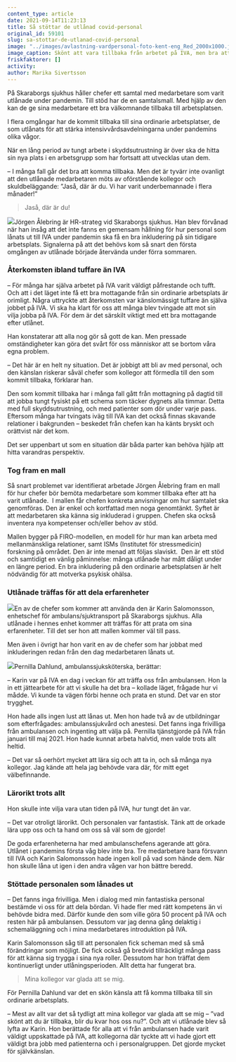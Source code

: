 ```yaml
---
content_type: article
date: 2021-09-14T11:23:13
title: Så stöttar de utlånad covid-personal
original_id: 59101
slug: sa-stottar-de-utlanad-covid-personal
image: "../images/avlastning-vardpersonal-foto-kent-eng_Red_2000x1000.jpg"
image_caption: Skönt att vara tillbaka från arbetet på IVA, men bra att få stöd för att komma in i gruppen igen. Ambulansenhetens chef Karin Salomonsson har stöttat utlånade ambulanssjuksköterskan Pernilla Lundahl.
friskfaktorer: []
activity:
author: Marika Sivertsson
---
```


På Skaraborgs sjukhus håller chefer ett samtal med medarbetare som varit utlånade under pandemin. Till stöd har de en samtalsmall. Med hjälp av den kan de ge sina medarbetare ett bra välkomnande tillbaka till arbetsplatsen.

I flera omgångar har de kommit tillbaka till sina ordinarie arbetsplatser, de som utlånats för att stärka intensivvårdsavdelningarna under pandemins olika vågor.

När en lång period av tungt arbete i skyddsutrustning är över ska de hitta sin nya plats i en arbetsgrupp som har fortsatt att utvecklas utan dem.

­– I många fall går det bra att komma tillbaka. Men det är tyvärr inte ovanligt att den utlånade medarbetaren möts av oförstående kollegor och skuldbeläggande: ”Jaså, där är du. Vi har varit underbemannade i flera månader!”

> Jaså, där är du!

[![](https://www.suntarbetsliv.se/wp-content/uploads/2021/09/jorgen-alebring2_Red_200x220.jpg)](https://www.suntarbetsliv.se/wp-content/uploads/2021/09/jorgen-alebring2_Red_200x220.jpg)Jörgen Ålebring är HR-strateg vid Skaraborgs sjukhus. Han blev förvånad när han insåg att det inte fanns en gemensam hållning för hur personal som lånats ut till IVA under pandemin ska få en bra inkludering på sin tidigare arbetsplats. Signalerna på att det behövs kom så snart den första omgången av utlånade började återvända under förra sommaren.

### Återkomsten ibland tuffare än IVA

– För många har själva arbetet på IVA varit väldigt påfrestande och tufft. Och att i det läget inte få ett bra mottagande från sin ordinarie arbetsplats är orimligt. Några uttryckte att återkomsten var känslomässigt tuffare än själva jobbet på IVA. Vi ska ha klart för oss att många blev tvingade att mot sin vilja jobba på IVA. För dem är det särskilt viktigt med ett bra mottagande efter utlånet.

Han konstaterar att alla nog gör så gott de kan. Men pressade omständigheter kan göra det svårt för oss människor att se bortom våra egna problem.

– Det här är en helt ny situation. Det är jobbigt att bli av med personal, och den känslan riskerar såväl chefer som kollegor att förmedla till den som kommit tillbaka, förklarar han.

Den som kommit tillbaka har i många fall gått från mottagning på dagtid till att jobba tungt fysiskt på ett schema som täcker dygnets alla timmar. Detta med full skyddsutrustning, och med patienter som dör under varje pass. Eftersom många har tvingats iväg till IVA kan det också finnas skavande relationer i bakgrunden – beskedet från chefen kan ha känts bryskt och orättvist när det kom.

Det ser uppenbart ut som en situation där båda parter kan behöva hjälp att hitta varandras perspektiv.

### Tog fram en mall

Så snart problemet var identifierat arbetade Jörgen Ålebring fram en mall för hur chefer bör bemöta medarbetare som kommer tillbaka efter att ha varit utlånade.  I mallen får chefen konkreta anvisningar om hur samtalet ska genomföras. Den är enkel och kortfattad men noga genomtänkt. Syftet är att medarbetaren ska känna sig inkluderad i gruppen. Chefen ska också inventera nya kompetenser och/eller behov av stöd.

Mallen bygger på FIRO-modellen, en modell för hur man kan arbeta med mellanmänskliga relationer, samt ISMs (Institutet för stressmedicin) forskning på området. Den är inte menad att följas slaviskt.  Den är ett stöd och samtidigt en vänlig påminnelse: många utlånade har mått dåligt under en längre period. En bra inkludering på den ordinarie arbetsplatsen är helt nödvändig för att motverka psykisk ohälsa.

### Utlånade träffas för att dela erfarenheter

[![](https://www.suntarbetsliv.se/wp-content/uploads/2021/09/Eng_Foto_4KE4796_Red_200x220.jpg)](https://www.suntarbetsliv.se/wp-content/uploads/2021/09/Eng_Foto_4KE4796_Red_200x220.jpg)En av de chefer som kommer att använda den är Karin Salomonsson, enhetschef för ambulans/sjuktransport på Skaraborgs sjukhus. Alla utlånade i hennes enhet kommer att träffas för att prata om sina erfarenheter. Till det ser hon att mallen kommer väl till pass.

Men även i övrigt har hon varit en av de chefer som har jobbat med inkluderingen redan från den dag medarbetaren lånats ut.

[![](https://www.suntarbetsliv.se/wp-content/uploads/2021/09/Eng_Foto_4KE4813_Red_200x220.jpg)](https://www.suntarbetsliv.se/wp-content/uploads/2021/09/Eng_Foto_4KE4813_Red_200x220.jpg)Pernilla Dahlund, ambulanssjuksköterska, berättar:

– Karin var på IVA en dag i veckan för att träffa oss från ambulansen. Hon la in ett jättearbete för att vi skulle ha det bra – kollade läget, frågade hur vi mådde. Vi kunde ta vägen förbi henne och prata en stund. Det var en stor trygghet.

Hon hade alls ingen lust att lånas ut. Men hon hade två av de utbildningar som efterfrågades: ambulanssjukvård och anestesi. Det fanns inga frivilliga från ambulansen och ingenting att välja på. Pernilla tjänstgjorde på IVA från januari till maj 2021. Hon hade kunnat arbeta halvtid, men valde trots allt heltid.

– Det var så oerhört mycket att lära sig och att ta in, och så många nya kollegor. Jag kände att hela jag behövde vara där, för mitt eget välbefinnande.

### Lärorikt trots allt

Hon skulle inte vilja vara utan tiden på IVA, hur tungt det än var.

– Det var otroligt lärorikt. Och personalen var fantastisk. Tänk att de orkade lära upp oss och ta hand om oss så väl som de gjorde!

De goda erfarenheterna har med ambulanschefens agerande att göra. Utlånet i pandemins första våg blev inte bra. Tre medarbetare bara försvann till IVA och Karin Salomonsson hade ingen koll på vad som hände dem. När hon skulle låna ut igen i den andra vågen var hon bättre beredd.

### Stöttade personalen som lånades ut

– Det fanns inga frivilliga. Men i dialog med min fantastiska personal bestämde vi oss för att dela bördan. Vi hade fler med rätt kompetens än vi behövde bidra med. Därför kunde den som ville göra 50 procent på IVA och resten här på ambulansen. Dessutom var jag denna gång delaktig i schemaläggning och i mina medarbetares introduktion på IVA.

Karin Salomonsson såg till att personalen fick scheman med så små förändringar som möjligt. De fick också gå bredvid tillräckligt många pass för att känna sig trygga i sina nya roller. Dessutom har hon träffat dem kontinuerligt under utlåningsperioden. Allt detta har fungerat bra.

> Mina kollegor var glada att se mig.

För Pernilla Dahlund var det en skön känsla att få komma tillbaka till sin ordinarie arbetsplats.

– Mest av allt var det så tydligt att mina kollegor var glada att se mig – ”vad skönt att du är tillbaka, blir du kvar hos oss nu?”. Och att vi utlånade blev så lyfta av Karin. Hon berättade för alla att vi från ambulansen hade varit väldigt uppskattade på IVA, att kollegorna där tyckte att vi hade gjort ett väldigt bra jobb med patienterna och i personalgruppen. Det gjorde mycket för självkänslan.


